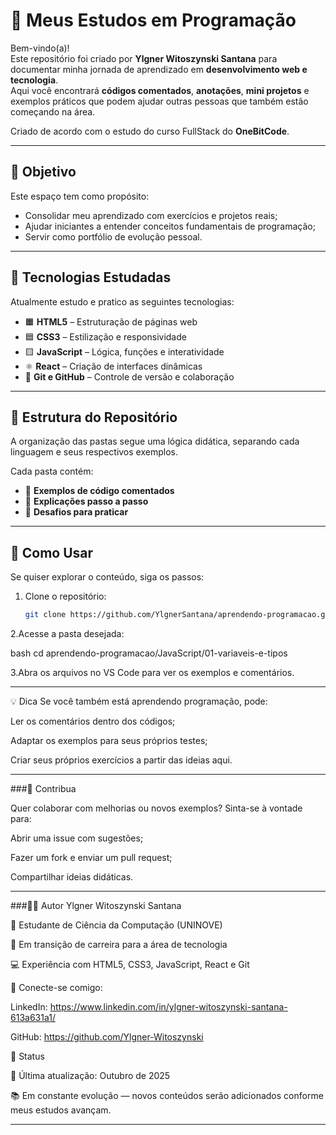 # 🌱 Meus Estudos em Programação

Bem-vindo(a)!  
Este repositório foi criado por **Ylgner Witoszynski Santana** para documentar minha jornada de aprendizado em **desenvolvimento web e tecnologia**.  
Aqui você encontrará **códigos comentados**, **anotações**, **mini projetos** e exemplos práticos que podem ajudar outras pessoas que também estão começando na área.  

Criado de acordo com o estudo do curso FullStack do **OneBitCode**.

---

## 🧭 Objetivo
Este espaço tem como propósito:
- Consolidar meu aprendizado com exercícios e projetos reais;
- Ajudar iniciantes a entender conceitos fundamentais de programação;
- Servir como portfólio de evolução pessoal.

---

## 🧩 Tecnologias Estudadas
Atualmente estudo e pratico as seguintes tecnologias:

- 🟧 **HTML5** – Estruturação de páginas web  
- 🟦 **CSS3** – Estilização e responsividade  
- 🟨 **JavaScript** – Lógica, funções e interatividade  
- ⚛️ **React** – Criação de interfaces dinâmicas  
- 🧠 **Git e GitHub** – Controle de versão e colaboração  

---

## 📂 Estrutura do Repositório
A organização das pastas segue uma lógica didática, separando cada linguagem e seus respectivos exemplos.

Cada pasta contém:
- 🧾 **Exemplos de código comentados**  
- 📘 **Explicações passo a passo**  
- 🧩 **Desafios para praticar**

---

## 🚀 Como Usar
Se quiser explorar o conteúdo, siga os passos:

1. Clone o repositório:
   ```bash
   git clone https://github.com/YlgnerSantana/aprendendo-programacao.git

2.Acesse a pasta desejada:

bash
cd aprendendo-programacao/JavaScript/01-variaveis-e-tipos

3.Abra os arquivos no VS Code para ver os exemplos e comentários.

---

💡 Dica
Se você também está aprendendo programação, pode:

Ler os comentários dentro dos códigos;

Adaptar os exemplos para seus próprios testes;

Criar seus próprios exercícios a partir das ideias aqui.

---

###🤝 Contribua

Quer colaborar com melhorias ou novos exemplos?
Sinta-se à vontade para:

Abrir uma issue com sugestões;

Fazer um fork e enviar um pull request;

Compartilhar ideias didáticas.

---

###🧑‍💻 Autor
Ylgner Witoszynski Santana

📘 Estudante de Ciência da Computação (UNINOVE)

🚀 Em transição de carreira para a área de tecnologia

💻 Experiência com HTML5, CSS3, JavaScript, React e Git

📎 Conecte-se comigo:

LinkedIn: https://www.linkedin.com/in/ylgner-witoszynski-santana-613a631a1/

GitHub: https://github.com/Ylgner-Witoszynski

🏁 Status

📅 Última atualização: Outubro de 2025

📚 Em constante evolução — novos conteúdos serão adicionados conforme meus estudos avançam.

---







